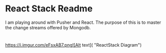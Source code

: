 # React Stack Readme 

I am playing around with Pusher and React. The purpose of this is to master the change streams offered by Mongodb. 

#

https://i.imgur.com/eFsxAB7.png![Alt text]( "ReactStack Diagram")

